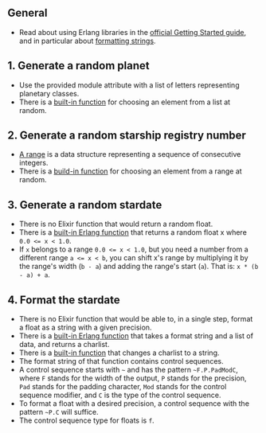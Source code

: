 ## General

- Read about using Erlang libraries in the [official Getting Started guide][getting-started-erlang-libraries], and in particular about [formatting strings][getting-started-formatted-text-output].

## 1. Generate a random planet

- Use the provided module attribute with a list of letters representing planetary classes.
- There is a [built-in function][enum-random] for choosing an element from a list at random.

## 2. Generate a random starship registry number

- [A range][range-macro] is a data structure representing a sequence of consecutive integers.
- There is a [build-in function][enum-random] for choosing an element from a range at random.

## 3. Generate a random stardate

- There is no Elixir function that would return a random float.
- There is a [built-in Erlang function][erl-rand-uniform] that returns a random float x where `0.0 <= x < 1.0`.
- If `x` belongs to a range `0.0 <= x < 1.0`, but you need a number from a different range `a <= x < b`, you can shift x's range by multiplying it by the range's width (`b - a`) and adding the range's start (`a`). That is: `x * (b - a) + a`.

## 4. Format the stardate

- There is no Elixir function that would be able to, in a single step, format a float as a string with a given precision.
- There is a [built-in Erlang function][erl-io-lib-format] that takes a format string and a list of data, and returns a charlist.
- There is a [built-in function][to-string] that changes a charlist to a string.
- The format string of that function contains control sequences.
- A control sequence starts with `~` and has the pattern `~F.P.PadModC`, where `F` stands for the width of the output, `P` stands for the precision, `Pad` stands for the padding character, `Mod` stands for the control sequence modifier, and `C` is the type of the control sequence.
- To format a float with a desired precision, a control sequence with the pattern `~P.C` will suffice.
- The control sequence type for floats is `f`.

[getting-started-erlang-libraries]: https://elixir-lang.org/getting-started/erlang-libraries.html
[getting-started-formatted-text-output]: https://elixir-lang.org/getting-started/erlang-libraries.html#formatted-text-output
[enum-random]: https://hexdocs.pm/elixir/Enum.html#random/1
[range-macro]: https://hexdocs.pm/elixir/Kernel.html#../2
[erl-rand-uniform]: http://erlang.org/doc/man/rand.html#uniform-0
[erl-io-lib-format]: http://erlang.org/doc/man/io_lib.html#format-2
[to-string]: https://hexdocs.pm/elixir/Kernel.html#to_string/1

